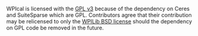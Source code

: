 WPIcal is licensed with the  [GPL v3](https://github.com/wpilibsuite/allwpilib/blob/main/wpical/copying.md) because of the dependency on Ceres and SuiteSparse which are GPL. Contributors agree that their contribution may be relicensed to only the [WPILib BSD license](https://github.com/wpilibsuite/allwpilib/blob/main/LICENSE.md) should the dependency on GPL code be removed in the future.
